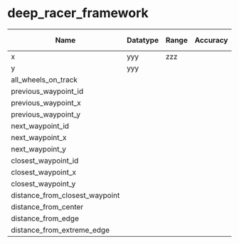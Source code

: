 # deep_racer_framework

| Name | Datatype | Range | Accuracy | Original Param | Description |
| ---- | -------- | ----- | -------- | -------------- | ----------- |
| x      | yyy       | zzz |
| y   | yyy        |
| all_wheels_on_track |
| previous_waypoint_id |
| previous_waypoint_x |
| previous_waypoint_y |
| next_waypoint_id |
| next_waypoint_x |
| next_waypoint_y |
| closest_waypoint_id |
| closest_waypoint_x |
| closest_waypoint_y |
| distance_from_closest_waypoint |
| distance_from_center |
| distance_from_edge |
| distance_from_extreme_edge |
